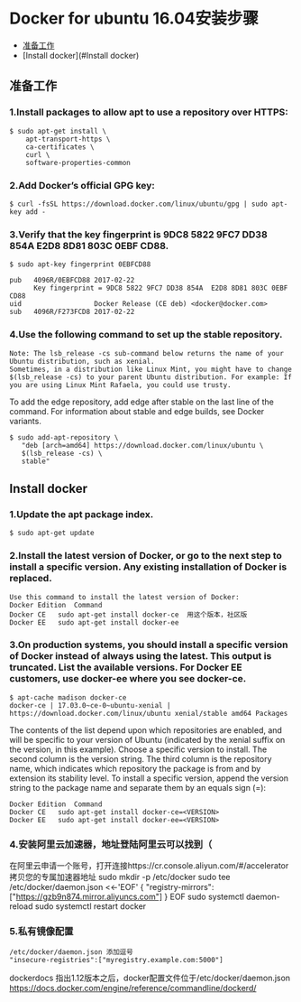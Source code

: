 # Docker for ubuntu 16.04安装步骤

<!-- toc -->
* [准备工作](#准备工作)
* [Install docker](#Install docker)
<!-- toc stop -->

## 准备工作

### 1.Install packages to allow apt to use a repository over HTTPS:
	$ sudo apt-get install \
	    apt-transport-https \
	    ca-certificates \
	    curl \
	    software-properties-common
### 2.Add Docker’s official GPG key:
	$ curl -fsSL https://download.docker.com/linux/ubuntu/gpg | sudo apt-key add -
### 3.Verify that the key fingerprint is 9DC8 5822 9FC7 DD38 854A E2D8 8D81 803C 0EBF CD88.
	$ sudo apt-key fingerprint 0EBFCD88

	pub   4096R/0EBFCD88 2017-02-22
	      Key fingerprint = 9DC8 5822 9FC7 DD38 854A  E2D8 8D81 803C 0EBF CD88
	uid                  Docker Release (CE deb) <docker@docker.com>
	sub   4096R/F273FCD8 2017-02-22

### 4.Use the following command to set up the stable repository.

	Note: The lsb_release -cs sub-command below returns the name of your Ubuntu distribution, such as xenial.
	Sometimes, in a distribution like Linux Mint, you might have to change $(lsb_release -cs) to your parent Ubuntu distribution. For example: If you are using Linux Mint Rafaela, you could use trusty.

To add the edge repository, add edge after stable on the last line of the command. For information about stable and edge builds, see Docker variants.

	$ sudo add-apt-repository \
	   "deb [arch=amd64] https://download.docker.com/linux/ubuntu \
	   $(lsb_release -cs) \
	   stable"

## Install docker

### 1.Update the apt package index.
	$ sudo apt-get update
### 2.Install the latest version of Docker, or go to the next step to install a specific version. Any existing installation of Docker is replaced.
	Use this command to install the latest version of Docker:
	Docker Edition	Command
	Docker CE	sudo apt-get install docker-ce  用这个版本，社区版
	Docker EE	sudo apt-get install docker-ee
### 3.On production systems, you should install a specific version of Docker instead of always using the latest. This output is truncated. List the available versions. For Docker EE customers, use docker-ee where you see docker-ce.
	$ apt-cache madison docker-ce
	docker-ce | 17.03.0~ce-0~ubuntu-xenial | https://download.docker.com/linux/ubuntu xenial/stable amd64 Packages

The contents of the list depend upon which repositories are enabled, and will be specific to your version of Ubuntu (indicated by the xenial suffix on the version, in this example). Choose a specific version to install. The second column is the version string. The third column is the repository name, which indicates which repository the package is from and by extension its stability level. To install a specific version, append the version string to the package name and separate them by an equals sign (=):

	Docker Edition	Command
	Docker CE	sudo apt-get install docker-ce=<VERSION>
	Docker EE	sudo apt-get install docker-ee=<VERSION>

### 4.安装阿里云加速器，地址登陆阿里云可以找到（
在阿里云申请一个账号，打开连接https://cr.console.aliyun.com/#/accelerator 拷贝您的专属加速器地址
	sudo mkdir -p /etc/docker
	sudo tee /etc/docker/daemon.json <<-'EOF'
	{
	  "registry-mirrors": ["https://gzb9n874.mirror.aliyuncs.com"]
	}
	EOF
	sudo systemctl daemon-reload
	sudo systemctl restart docker

### 5.私有镜像配置 
	/etc/docker/daemon.json 添加逗号
	"insecure-registries":["myregistry.example.com:5000"]
dockerdocs 指出1.12版本之后，docker配置文件位于/etc/docker/daemon.json
https://docs.docker.com/engine/reference/commandline/dockerd/
